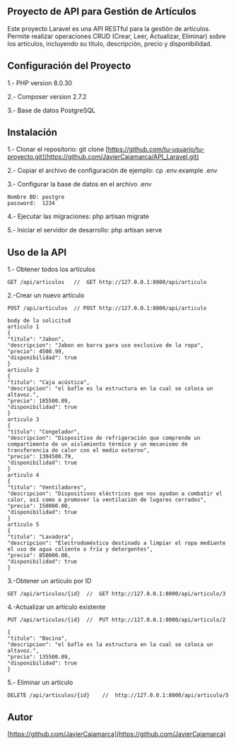 ## Proyecto de API para Gestión de Artículos

Este proyecto Laravel es una API RESTful para la gestión de artículos. Permite realizar operaciones CRUD (Crear, Leer, Actualizar, Eliminar) sobre los artículos, incluyendo su título, descripción, precio y disponibilidad.

## Configuración del Proyecto

1.- PHP version 8.0.30

2.- Composer version 2.7.2

3.- Base de datos PostgreSQL
## Instalación
  
1.- Clonar el repositorio: git clone [https://github.com/tu-usuario/tu-proyecto.git](https://github.com/JavierCajamarca/API_Laravel.git)

2.- Copiar el archivo de configuración de ejemplo: cp .env.example .env

3.- Configurar la base de datos en el archivo .env

    Nombre BD: postgre  
    password:  1234

4.- Ejecutar las migraciones: php artisan migrate

5.- Iniciar el servidor de desarrollo: php artisan serve


## Uso de la API

1.- Obtener todos los artículos

    GET /api/articulos   //  GET http://127.0.0.1:8000/api/articulo

2.-Crear un nuevo artículo

    POST /api/articulos  // POST http://127.0.0.1:8000/api/articulo
    
    body de la solicitud 
    articulo 1
    {
    "titulo": "Jabon",
    "descripcion": "Jabon en barra para uso exclusivo de la ropa",
    "precio": 4500.99,
    "disponibilidad": true
    }
    articulo 2
    {
    "titulo": "Caja acústica",
    "descripcion": "el bafle es la estructura en la cual se coloca un altavoz.",
    "precio": 185500.09,
    "disponibilidad": true
    }
    articulo 3
    {
    "titulo": "Congelador",
    "descripcion": "Dispositivo de refrigeración que comprende un compartimento de un aislamiento térmico y un mecanismo de transferencia de calor con el medio externo",
    "precio": 1304500.79,
    "disponibilidad": true
    }
    articulo 4
    {
    "titulo": "Ventiladores",
    "descripcion": "Dispositivos eléctricos que nos ayudan a combatir el calor, así como a promover la ventilación de lugares cerrados",
    "precio": 150000.00,
    "disponibilidad": true
    }
    articulo 5
    {
    "titulo": "Lavadora",
    "descripcion": "Electrodoméstico destinado a limpiar el ropa mediante el uso de agua caliente o fría y detergentes",
    "precio": 850000.00,
    "disponibilidad": true
    }

3.-Obtener un artículo por ID

    GET /api/articulos/{id}  //  GET http://127.0.0.1:8000/api/articulo/3
    
4.-Actualizar un artículo existente

    PUT /api/articulos/{id}  //  PUT http://127.0.0.1:8000/api/articulo/2

    {
    "titulo": "Bocina",
    "descripcion": "el bafle es la estructura en la cual se coloca un altavoz.",
    "precio": 135500.09,
    "disponibilidad": true
    }
    
5.- Eliminar un artículo

    DELETE /api/articulos/{id}    //  http://127.0.0.1:8000/api/articulo/5


## Autor
[https://github.com/JavierCajamarca](https://github.com/JavierCajamarca)











